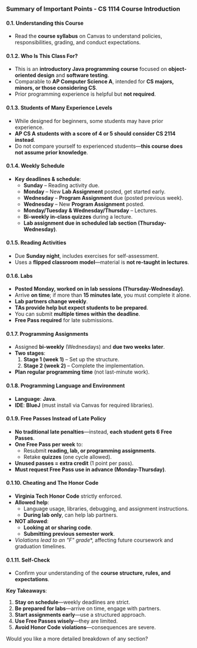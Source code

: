 ### **Summary of Important Points - CS 1114 Course Introduction**

#### **0.1. Understanding this Course**
- Read the **course syllabus** on Canvas to understand policies, responsibilities, grading, and conduct expectations.

#### **0.1.2. Who Is This Class For?**
- This is an **introductory Java programming course** focused on **object-oriented design** and **software testing**.
- Comparable to **AP Computer Science A**, intended for **CS majors, minors, or those considering CS**.
- Prior programming experience is helpful but **not required**.

#### **0.1.3. Students of Many Experience Levels**
- While designed for beginners, some students may have prior experience.
- **AP CS A students with a score of 4 or 5 should consider CS 2114 instead**.
- Do not compare yourself to experienced students—**this course does not assume prior knowledge**.

#### **0.1.4. Weekly Schedule**
- **Key deadlines & schedule**:
  - **Sunday** – Reading activity due.
  - **Monday** – New **Lab Assignment** posted, get started early.
  - **Wednesday** – **Program Assignment** due (posted previous week).
  - **Wednesday** – New **Program Assignment** posted.
  - **Monday/Tuesday & Wednesday/Thursday** – Lectures.
  - **Bi-weekly in-class quizzes** during a lecture.
  - **Lab assignment due in scheduled lab section (Thursday-Wednesday)**.

#### **0.1.5. Reading Activities**
- Due **Sunday night**, includes exercises for self-assessment.
- Uses a **flipped classroom model**—material is **not re-taught in lectures**.

#### **0.1.6. Labs**
- **Posted Monday, worked on in lab sessions (Thursday-Wednesday)**.
- Arrive **on time**; if more than **15 minutes late**, you must complete it alone.
- **Lab partners change weekly**.
- **TAs provide help but expect students to be prepared**.
- You can submit **multiple times within the deadline**.
- **Free Pass required** for late submissions.

#### **0.1.7. Programming Assignments**
- Assigned **bi-weekly** (Wednesdays) and **due two weeks later**.
- **Two stages**:
  1. **Stage 1 (week 1)** – Set up the structure.
  2. **Stage 2 (week 2)** – Complete the implementation.
- **Plan regular programming time** (not last-minute work).

#### **0.1.8. Programming Language and Environment**
- **Language**: **Java**.
- **IDE**: **BlueJ** (must install via Canvas for required libraries).

#### **0.1.9. Free Passes Instead of Late Policy**
- **No traditional late penalties**—instead, **each student gets 6 Free Passes**.
- **One Free Pass per week** to:
  - Resubmit **reading, lab, or programming assignments**.
  - Retake **quizzes** (one cycle allowed).
- **Unused passes = extra credit** (1 point per pass).
- **Must request Free Pass use in advance (Monday-Thursday)**.

#### **0.1.10. Cheating and The Honor Code**
- **Virginia Tech Honor Code** strictly enforced.
- **Allowed help**:
  - Language usage, libraries, debugging, and assignment instructions.
  - **During lab only**, can help lab partners.
- **NOT allowed**:
  - **Looking at or sharing code**.
  - **Submitting previous semester work**.
- **Violations lead to an "F*" grade**, affecting future coursework and graduation timelines.

#### **0.1.11. Self-Check**
- Confirm your understanding of the **course structure, rules, and expectations**.

**Key Takeaways**:
1. **Stay on schedule**—weekly deadlines are strict.
2. **Be prepared for labs**—arrive on time, engage with partners.
3. **Start assignments early**—use a structured approach.
4. **Use Free Passes wisely**—they are limited.
5. **Avoid Honor Code violations**—consequences are severe.

Would you like a more detailed breakdown of any section?
